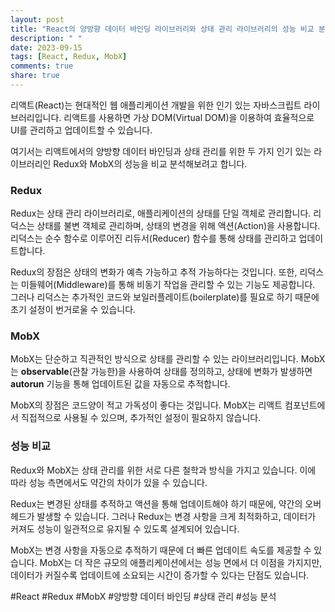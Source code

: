 ```yaml
---
layout: post
title: "React의 양방향 데이터 바인딩 라이브러리와 상태 관리 라이브러리의 성능 비교 분석하기"
description: " "
date: 2023-09-15
tags: [React, Redux, MobX]
comments: true
share: true
---
```


리액트(React)는 현대적인 웹 애플리케이션 개발을 위한 인기 있는 자바스크립트 라이브러리입니다. 리액트를 사용하면 가상 DOM(Virtual DOM)을 이용하여 효율적으로 UI를 관리하고 업데이트할 수 있습니다. 

여기서는 리액트에서의 양방향 데이터 바인딩과 상태 관리를 위한 두 가지 인기 있는 라이브러리인 Redux와 MobX의 성능을 비교 분석해보려고 합니다.

### Redux

Redux는 상태 관리 라이브러리로, 애플리케이션의 상태를 단일 객체로 관리합니다. 리덕스는 상태를 불변 객체로 관리하며, 상태의 변경을 위해 액션(Action)을 사용합니다. 리덕스는 순수 함수로 이루어진 리듀서(Reducer) 함수를 통해 상태를 관리하고 업데이트합니다.

Redux의 장점은 상태의 변화가 예측 가능하고 추적 가능하다는 것입니다. 또한, 리덕스는 미들웨어(Middleware)를 통해 비동기 작업을 관리할 수 있는 기능도 제공합니다. 그러나 리덕스는 추가적인 코드와 보일러플레이트(boilerplate)를 필요로 하기 때문에 초기 설정이 번거로울 수 있습니다.

### MobX

MobX는 단순하고 직관적인 방식으로 상태를 관리할 수 있는 라이브러리입니다. MobX는 **observable**(관찰 가능한)을 사용하여 상태를 정의하고, 상태에 변화가 발생하면 **autorun** 기능을 통해 업데이트된 값을 자동으로 추적합니다.

MobX의 장점은 코드양이 적고 가독성이 좋다는 것입니다. MobX는 리액트 컴포넌트에서 직접적으로 사용될 수 있으며, 추가적인 설정이 필요하지 않습니다.

### 성능 비교

Redux와 MobX는 상태 관리를 위한 서로 다른 철학과 방식을 가지고 있습니다. 이에 따라 성능 측면에서도 약간의 차이가 있을 수 있습니다.

Redux는 변경된 상태를 추적하고 액션을 통해 업데이트해야 하기 때문에, 약간의 오버헤드가 발생할 수 있습니다. 그러나 Redux는 변경 사항을 크게 최적화하고, 데이터가 커져도 성능이 일관적으로 유지될 수 있도록 설계되어 있습니다.

MobX는 변경 사항을 자동으로 추적하기 때문에 더 빠른 업데이트 속도를 제공할 수 있습니다. MobX는 더 작은 규모의 애플리케이션에서는 성능 면에서 더 이점을 가지지만, 데이터가 커질수록 업데이트에 소요되는 시간이 증가할 수 있다는 단점도 있습니다.

#React #Redux #MobX #양방향 데이터 바인딩 #상태 관리 #성능 분석